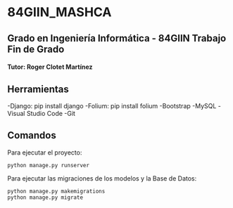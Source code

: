 # 84GIIN_MASHCA

## Grado en Ingeniería Informática - 84GIIN Trabajo Fin de Grado
#### Tutor: Roger Clotet Martínez

## Herramientas

-Django: pip install django
-Folium: pip install folium
-Bootstrap
-MySQL
-Visual Studio Code
-Git

## Comandos

Para ejecutar el proyecto: 
```
python manage.py runserver
```

Para ejecutar las migraciones de los modelos y la Base de Datos: 
```
python manage.py makemigrations
python manage.py migrate
```

